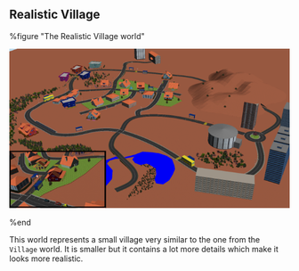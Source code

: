 ## Realistic Village

%figure "The Realistic Village world"

![village_realistic.png](images/village_realistic.png)

%end

This world represents a small village very similar to the one from the `Village`
world. It is smaller but it contains a lot more details which make it looks more
realistic.
